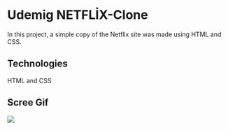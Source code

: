 
<h1> Udemig NETFLİX-Clone </h1>

In this project, a simple copy of the Netflix site was made using HTML and CSS.

<h2>Technologies</h2>

HTML and CSS

<h2>Scree Gif</h2>

![](Netflix-Clone-Screen.gif)



